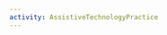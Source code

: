 ```yaml
---
activity: AssistiveTechnologyPractice
---
```


<!-- guide them through using assistive tech -->
<!-- for voice access and screen readers, tell them at the very beginning how to turn it off before you tell them how to turn them on. -->
<!-- keyboard movement => link to that one spot in skip link activity where we reference keyboard navigation and make it amore specific link to that heading -->
<!-- other assistive tech -->
<!-- talk about loose definition of assistive tech besides the ones that just apply to web (paraphrased: anything that helps someone with a disability or something like that. ex: calendars for adhd) -->
